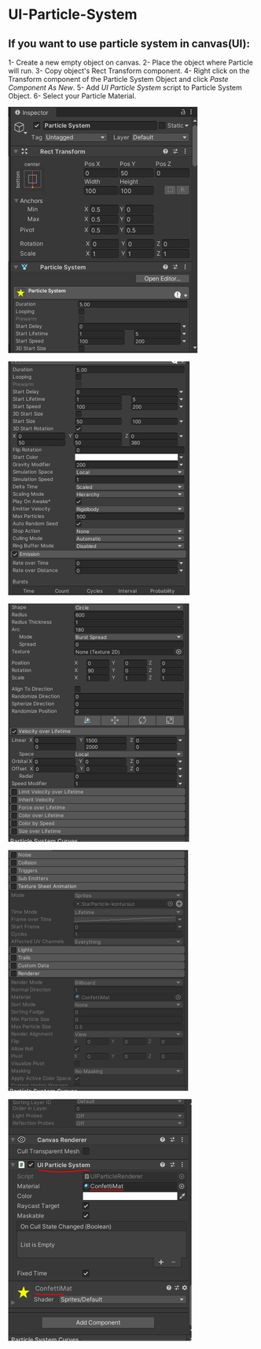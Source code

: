 # UI-Particle-System

## If you want to use particle system in canvas(UI):
1- Create a new empty object on canvas.
2- Place the object where Particle will run.
3- Copy object's Rect Transform component.
4- Right click on the Transform component of the Particle System Object and click _Paste Component As New_.
5- Add _UI Particle System_ script to Particle System Object.
6- Select your Particle Material.

![1](https://github.com/Sait-C/UI-Particle-System/blob/master/Images/1.PNG?raw=true)

![2](https://github.com/Sait-C/UI-Particle-System/blob/master/Images/2.PNG?raw=true)

![3](https://github.com/Sait-C/UI-Particle-System/blob/master/Images/3.PNG?raw=true)

![4](https://github.com/Sait-C/UI-Particle-System/blob/master/Images/4.PNG?raw=true)

![5](https://github.com/Sait-C/UI-Particle-System/blob/master/Images/5.PNG?raw=true)
